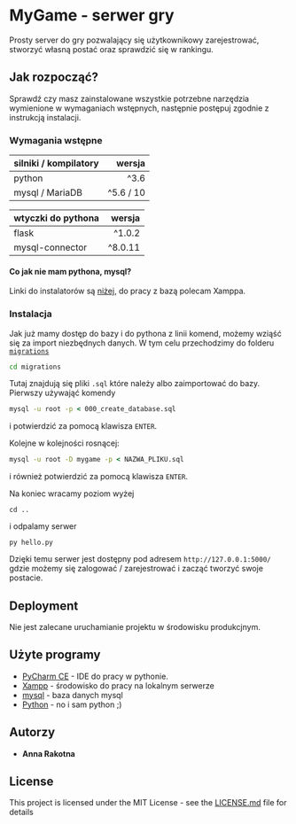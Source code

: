 # MyGame - serwer gry

Prosty server do gry pozwalający się użytkownikowy zarejestrować,
stworzyć własną postać oraz sprawdzić się w rankingu.

## Jak rozpocząć?

Sprawdź czy masz zainstalowane wszystkie potrzebne narzędzia wymienione w wymaganiach wstępnych, następnie postępuj zgodnie z instrukcją instalacji.

### Wymagania wstępne

| silniki / kompilatory  | wersja    |
| :--------------------- | --------: |
| python                 | ^3.6      |
| mysql / MariaDB        | ^5.6 / 10 |

| wtyczki do pythona     | wersja   |
| :--------------------- | -------: |
| flask                  | ^1.0.2   |
| mysql-connector        | ^8.0.11  |
 
#### Co jak nie mam pythona, mysql?
Linki do instalatorów są [niżej](#links), do pracy z bazą polecam Xamppa.

### Instalacja

Jak już mamy dostęp do bazy i do pythona z linii komend, możemy wziąść się za import niezbędnych danych. W tym celu przechodzimy do folderu [`migrations`](/migrations)

```cmd
cd migrations
```

Tutaj znajdują się pliki `.sql` które należy albo zaimportować do bazy. Pierwszy używająć komendy

```cmd
mysql -u root -p < 000_create_database.sql
```

i potwierdzić za pomocą klawisza `ENTER`.

Kolejne w kolejności rosnącej:

```cmd
mysql -u root -D mygame -p < NAZWA_PLIKU.sql
```
i również potwierdzić za pomocą klawisza `ENTER`.

Na koniec wracamy poziom wyżej
```commandline
cd ..
```
i odpalamy serwer
```commandline
py hello.py
```

Dzięki temu serwer jest dostępny pod adresem `http://127.0.0.1:5000/` gdzie możemy się zalogować / zarejestrować i zacząć tworzyć swoje postacie.

## Deployment

Nie jest zalecane uruchamianie projektu w środowisku produkcjnym.

## Użyte programy <span id="links"></span>

* [PyCharm CE](https://www.jetbrains.com/pycharm/) - IDE do pracy w pythonie.
* [Xampp](https://www.apachefriends.org/pl/index.html) - środowisko do pracy na lokalnym serwerze
* [mysql](https://dev.mysql.com/downloads/connector/python/) - baza danych mysql
* [Python](https://www.python.org/downloads/) - no i sam python ;)

## Autorzy

* **Anna Rakotna** 

## License

This project is licensed under the MIT License - see the [LICENSE.md](LICENSE.md) file for details
